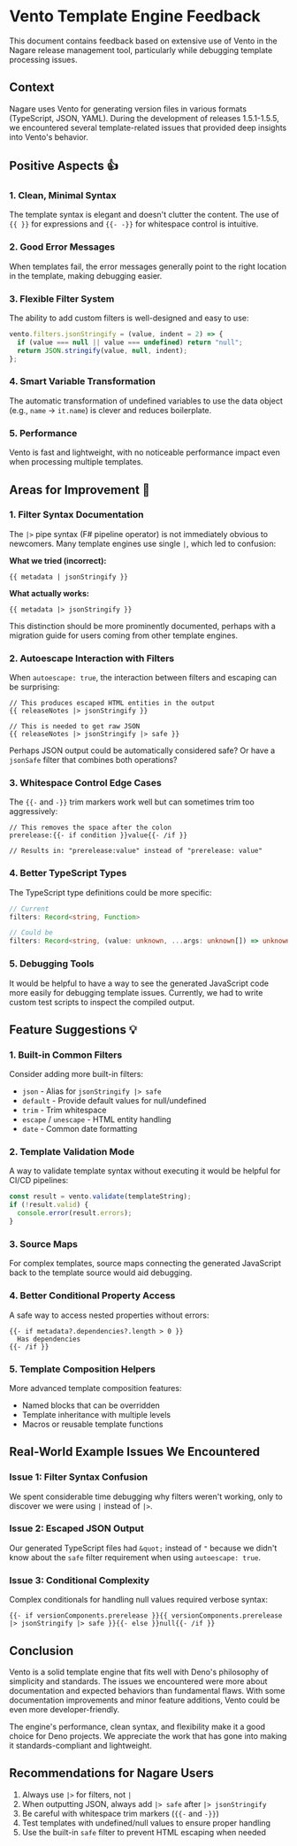 # Vento Template Engine Feedback

This document contains feedback based on extensive use of Vento in the Nagare release management tool, particularly while debugging template processing issues.

## Context

Nagare uses Vento for generating version files in various formats (TypeScript, JSON, YAML). During the development of releases 1.5.1-1.5.5, we encountered several template-related issues that provided deep insights into Vento's behavior.

## Positive Aspects 👍

### 1. Clean, Minimal Syntax
The template syntax is elegant and doesn't clutter the content. The use of `{{ }}` for expressions and `{{- -}}` for whitespace control is intuitive.

### 2. Good Error Messages
When templates fail, the error messages generally point to the right location in the template, making debugging easier.

### 3. Flexible Filter System
The ability to add custom filters is well-designed and easy to use:
```javascript
vento.filters.jsonStringify = (value, indent = 2) => {
  if (value === null || value === undefined) return "null";
  return JSON.stringify(value, null, indent);
};
```

### 4. Smart Variable Transformation
The automatic transformation of undefined variables to use the data object (e.g., `name` → `it.name`) is clever and reduces boilerplate.

### 5. Performance
Vento is fast and lightweight, with no noticeable performance impact even when processing multiple templates.

## Areas for Improvement 🤔

### 1. Filter Syntax Documentation
The `|>` pipe syntax (F# pipeline operator) is not immediately obvious to newcomers. Many template engines use single `|`, which led to confusion:

**What we tried (incorrect):**
```vento
{{ metadata | jsonStringify }}
```

**What actually works:**
```vento
{{ metadata |> jsonStringify }}
```

This distinction should be more prominently documented, perhaps with a migration guide for users coming from other template engines.

### 2. Autoescape Interaction with Filters
When `autoescape: true`, the interaction between filters and escaping can be surprising:

```vento
// This produces escaped HTML entities in the output
{{ releaseNotes |> jsonStringify }}

// This is needed to get raw JSON
{{ releaseNotes |> jsonStringify |> safe }}
```

Perhaps JSON output could be automatically considered safe? Or have a `jsonSafe` filter that combines both operations?

### 3. Whitespace Control Edge Cases
The `{{-` and `-}}` trim markers work well but can sometimes trim too aggressively:

```vento
// This removes the space after the colon
prerelease:{{- if condition }}value{{- /if }}

// Results in: "prerelease:value" instead of "prerelease: value"
```

### 4. Better TypeScript Types
The TypeScript type definitions could be more specific:

```typescript
// Current
filters: Record<string, Function>

// Could be
filters: Record<string, (value: unknown, ...args: unknown[]) => unknown>
```

### 5. Debugging Tools
It would be helpful to have a way to see the generated JavaScript code more easily for debugging template issues. Currently, we had to write custom test scripts to inspect the compiled output.

## Feature Suggestions 💡

### 1. Built-in Common Filters
Consider adding more built-in filters:
- `json` - Alias for `jsonStringify |> safe`
- `default` - Provide default values for null/undefined
- `trim` - Trim whitespace
- `escape` / `unescape` - HTML entity handling
- `date` - Common date formatting

### 2. Template Validation Mode
A way to validate template syntax without executing it would be helpful for CI/CD pipelines:

```javascript
const result = vento.validate(templateString);
if (!result.valid) {
  console.error(result.errors);
}
```

### 3. Source Maps
For complex templates, source maps connecting the generated JavaScript back to the template source would aid debugging.

### 4. Better Conditional Property Access
A safe way to access nested properties without errors:

```vento
{{- if metadata?.dependencies?.length > 0 }}
  Has dependencies
{{- /if }}
```

### 5. Template Composition Helpers
More advanced template composition features:
- Named blocks that can be overridden
- Template inheritance with multiple levels
- Macros or reusable template functions

## Real-World Example Issues We Encountered

### Issue 1: Filter Syntax Confusion
We spent considerable time debugging why filters weren't working, only to discover we were using `|` instead of `|>`.

### Issue 2: Escaped JSON Output
Our generated TypeScript files had `&quot;` instead of `"` because we didn't know about the `safe` filter requirement when using `autoescape: true`.

### Issue 3: Conditional Complexity
Complex conditionals for handling null values required verbose syntax:

```vento
{{- if versionComponents.prerelease }}{{ versionComponents.prerelease |> jsonStringify |> safe }}{{- else }}null{{- /if }}
```

## Conclusion

Vento is a solid template engine that fits well with Deno's philosophy of simplicity and standards. The issues we encountered were more about documentation and expected behaviors than fundamental flaws. With some documentation improvements and minor feature additions, Vento could be even more developer-friendly.

The engine's performance, clean syntax, and flexibility make it a good choice for Deno projects. We appreciate the work that has gone into making it standards-compliant and lightweight.

## Recommendations for Nagare Users

1. Always use `|>` for filters, not `|`
2. When outputting JSON, always add `|> safe` after `|> jsonStringify`
3. Be careful with whitespace trim markers (`{{-` and `-}}`)
4. Test templates with undefined/null values to ensure proper handling
5. Use the built-in `safe` filter to prevent HTML escaping when needed